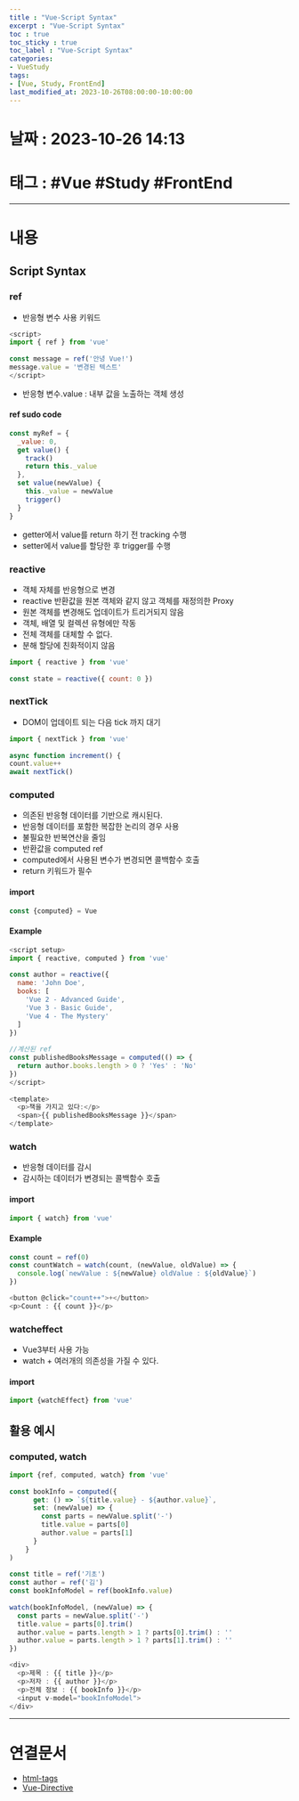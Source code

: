 ```yaml
---
title : "Vue-Script Syntax"
excerpt : "Vue-Script Syntax"
toc : true
toc_sticky : true
toc_label : "Vue-Script Syntax"
categories:
- VueStudy
tags:
- [Vue, Study, FrontEnd]
last_modified_at: 2023-10-26T08:00:00-10:00:00
---
```


# 날짜 : 2023-10-26 14:13

# 태그 : #Vue #Study #FrontEnd
---

# 내용

## Script Syntax

### ref
- 반응형 변수 사용 키워드

```javascript
<script>  
import { ref } from 'vue'  
  
const message = ref('안녕 Vue!')  
message.value = '변경된 텍스트'
</script>
```

- 반응형 변수.value : 내부 값을 노출하는 객체 생성

#### ref sudo code

```javascript
const myRef = {  
  _value: 0,  
  get value() {  
    track()  
    return this._value  
  },  
  set value(newValue) {  
    this._value = newValue  
    trigger()  
  }  
}
```

- getter에서 value를 return 하기 전 tracking 수행
- setter에서 value를 할당한 후 trigger를 수행

### reactive
- 객체 자체를 반응형으로 변경
- reactive 반환값을 원본 객체와 같지 않고 객체를 재정의한 Proxy
- 원본 객체를 변경해도 업데이트가 트리거되지 않음
- 객체, 배열 및 컬렉션 유형에만 작동
- 전체 객체를 대체할 수 없다.
- 분해 할당에 친화적이지 않음

```javascript
import { reactive } from 'vue'  
  
const state = reactive({ count: 0 })
```

### nextTick
- DOM이 업데이트 되는 다음 tick 까지 대기

```javascript
import { nextTick } from 'vue'  
  
async function increment() {  
count.value++  
await nextTick()
```

### computed
- 의존된 반응형 데이터를 기반으로 캐시된다.
- 반응형 데이터를 포함한 복잡한 논리의 경우 사용
- 불필요한 반복연산을 줄임
- 반환값을 computed ref
- computed에서 사용된 변수가 변경되면 콜백함수 호출
- return 키워드가 필수

#### import

```javascript
const {computed} = Vue
```

#### Example

```javascript
<script setup>  
import { reactive, computed } from 'vue'  
  
const author = reactive({  
  name: 'John Doe',  
  books: [  
    'Vue 2 - Advanced Guide',  
    'Vue 3 - Basic Guide',  
    'Vue 4 - The Mystery'  
  ]  
})  
  
//계산된 ref
const publishedBooksMessage = computed(() => {  
  return author.books.length > 0 ? 'Yes' : 'No'  
})  
</script>  
  
<template>  
  <p>책을 가지고 있다:</p>  
  <span>{{ publishedBooksMessage }}</span>  
</template>
```

### watch
- 반응형 데이터를 감시
- 감시하는 데이터가 변경되는 콜백함수 호출

#### import

```javascript
import { watch} from 'vue'
```

#### Example

```javascript
const count = ref(0)  
const countWatch = watch(count, (newValue, oldValue) => {  
  console.log(`newValue : ${newValue} oldValue : ${oldValue}`)  
})

<button @click="count++">+</button>  
<p>Count : {{ count }}</p>
```

### watcheffect
- Vue3부터 사용 가능
- watch + 여러개의 의존성을 가질 수 있다.

#### import

```javascript
import {watchEffect} from 'vue'
```

## 활용 예시

### computed, watch

```javascript
import {ref, computed, watch} from 'vue'  
  
const bookInfo = computed({  
      get: () => `${title.value} - ${author.value}`,  
      set: (newValue) => {  
        const parts = newValue.split('-')  
        title.value = parts[0]  
        author.value = parts[1]  
      }  
    }  
)  
  
const title = ref('기초')  
const author = ref('김')  
const bookInfoModel = ref(bookInfo.value)  
  
watch(bookInfoModel, (newValue) => {  
  const parts = newValue.split('-')  
  title.value = parts[0].trim()  
  author.value = parts.length > 1 ? parts[0].trim() : ''  
  author.value = parts.length > 1 ? parts[1].trim() : ''  
})

<div>  
  <p>제목 : {{ title }}</p>  
  <p>저자 : {{ author }}</p>  
  <p>전체 정보 : {{ bookInfo }}</p>  
  <input v-model="bookInfoModel">  
</div>
```

---

# 연결문서
- [html-tags](../../webcommon/WebCommon-html-tags)
- [Vue-Directive](../../vuestudy/VueStudy-Vue-Directive)